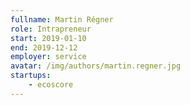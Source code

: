 ```yaml
---
fullname: Martin Régner
role: Intrapreneur
start: 2019-01-10
end: 2019-12-12
employer: service
avatar: /img/authors/martin.regner.jpg
startups:
    - ecoscore
---
```

